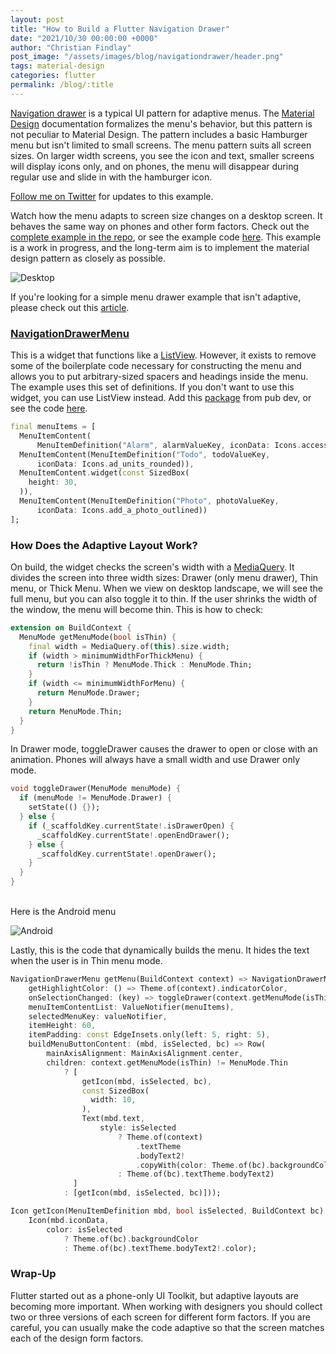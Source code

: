 ```yaml
---
layout: post
title: "How to Build a Flutter Navigation Drawer"
date: "2021/10/30 00:00:00 +0000"
author: "Christian Findlay"
post_image: "/assets/images/blog/navigationdrawer/header.png"
tags: material-design
categories: flutter
permalink: /blog/:title
---
```


[Navigation drawer](https://material.io/components/navigation-drawer) is a typical UI pattern for adaptive menus. The [Material Design](https://material.io/) documentation formalizes the menu's behavior, but this pattern is not peculiar to Material Design. The pattern includes a basic Hamburger menu but isn't limited to small screens. The menu pattern suits all screen sizes. On larger width screens, you see the icon and text, smaller screens will display icons only, and on phones, the menu will disappear during regular use and slide in with the hamburger icon.

[Follow me on Twitter](https://twitter.com/CFDevelop) for updates to this example.

Watch how the menu adapts to screen size changes on a desktop screen. It behaves the same way on phones and other form factors. Check out the [complete example in the repo](https://github.com/MelbourneDeveloper/navigation_drawer_menu), or see the example code [here](https://github.com/MelbourneDeveloper/navigation_drawer_menu/blob/c1adc9644ee34cb5f317a42a555af9f6c4169ea2/example/lib/main.dart#L4). This example is a work in progress, and the long-term aim is to implement the material design pattern as closely as possible.

‍![Desktop](/assets/images/blog/navigationdrawer/desktop.png)

If you're looking for a simple menu drawer example that isn't adaptive, please check out this [article](https://flutter.dev/docs/cookbook/design/drawer).

### [NavigationDrawerMenu](https://github.com/MelbourneDeveloper/navigation_drawer_menu/blob/443b99c23abf6c192419ba87f1f9b0e0139c6ca9/lib/navigation_drawer_menu.dart#L66)

This is a widget that functions like a [ListView](https://api.flutter.dev/flutter/widgets/ListView-class.html). However, it exists to remove some of the boilerplate code necessary for constructing the menu and allows you to put arbitrary-sized spacers and headings inside the menu. The example uses this set of definitions. If you don't want to use this widget, you can use ListView instead. Add this [package](https://pub.dev/packages/navigation_drawer_menu) from pub dev, or see the code [here](https://github.com/MelbourneDeveloper/navigation_drawer_menu/blob/c1adc9644ee34cb5f317a42a555af9f6c4169ea2/lib/navigation_drawer_menu.dart#L1).

```dart
final menuItems = [
  MenuItemContent(
      MenuItemDefinition("Alarm", alarmValueKey, iconData: Icons.access_alarm)),
  MenuItemContent(MenuItemDefinition("Todo", todoValueKey,
      iconData: Icons.ad_units_rounded)),
  MenuItemContent.widget(const SizedBox(
    height: 30,
  )),
  MenuItemContent(MenuItemDefinition("Photo", photoValueKey,
      iconData: Icons.add_a_photo_outlined))
];
```

### How Does the Adaptive Layout Work?

On build, the widget checks the screen's width with a [MediaQuery](https://api.flutter.dev/flutter/widgets/MediaQuery-class.html). It divides the screen into three width sizes: Drawer (only menu drawer), Thin menu, or Thick Menu. When we view on desktop landscape, we will see the full menu, but you can also toggle it to thin. If the user shrinks the width of the window, the menu will become thin. This is how to check:

```dart
extension on BuildContext {
  MenuMode getMenuMode(bool isThin) {
    final width = MediaQuery.of(this).size.width;
    if (width > minimumWidthForThickMenu) {
      return !isThin ? MenuMode.Thick : MenuMode.Thin;
    }
    if (width <= minimumWidthForMenu) {
      return MenuMode.Drawer;
    }
    return MenuMode.Thin;
  }
}
```

In Drawer mode, toggleDrawer causes the drawer to open or close with an animation. Phones will always have a small width and use Drawer only mode.

```dart
void toggleDrawer(MenuMode menuMode) {
  if (menuMode != MenuMode.Drawer) {
    setState(() {});
  } else {
    if (_scaffoldKey.currentState!.isDrawerOpen) {
      _scaffoldKey.currentState!.openEndDrawer();
    } else {
      _scaffoldKey.currentState!.openDrawer();
    }
  }
}
```
‍  
Here is the Android menu

‍![Android](/assets/images/blog/navigationdrawer/android.png)

Lastly, this is the code that dynamically builds the menu. It hides the text when the user is in Thin menu mode.

```dart
NavigationDrawerMenu getMenu(BuildContext context) => NavigationDrawerMenu(
    getHighlightColor: () => Theme.of(context).indicatorColor,
    onSelectionChanged: (key) => toggleDrawer(context.getMenuMode(isThin)),
    menuItemContentList: ValueNotifier(menuItems),
    selectedMenuKey: valueNotifier,
    itemHeight: 60,
    itemPadding: const EdgeInsets.only(left: 5, right: 5),
    buildMenuButtonContent: (mbd, isSelected, bc) => Row(
        mainAxisAlignment: MainAxisAlignment.center,
        children: context.getMenuMode(isThin) != MenuMode.Thin
            ? [
                getIcon(mbd, isSelected, bc),
                const SizedBox(
                  width: 10,
                ),
                Text(mbd.text,
                    style: isSelected
                        ? Theme.of(context)
                            .textTheme
                            .bodyText2!
                            .copyWith(color: Theme.of(bc).backgroundColor)
                        : Theme.of(bc).textTheme.bodyText2)
              ]
            : [getIcon(mbd, isSelected, bc)]));

Icon getIcon(MenuItemDefinition mbd, bool isSelected, BuildContext bc) =>
    Icon(mbd.iconData,
        color: isSelected
            ? Theme.of(bc).backgroundColor
            : Theme.of(bc).textTheme.bodyText2!.color);
```

### Wrap-Up

Flutter started out as a phone-only UI Toolkit, but adaptive layouts are becoming more important. When working with designers you should collect two or three versions of each screen for different form factors. If you are careful, you can usually make the code adaptive so that the screen matches each of the design form factors.